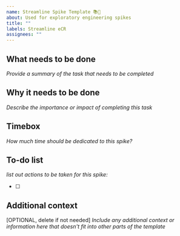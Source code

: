 ```yaml
---
name: Streamline Spike Template 📚📓
about: Used for exploratory engineering spikes
title: ""
labels: Streamline eCR
assignees: ""
---
```


## What needs to be done

_Provide a summary of the task that needs to be completed_

## Why it needs to be done

_Describe the importance or impact of completing this task_

## Timebox

_How much time should be dedicated to this spike?_

## To-do list

_list out actions to be taken for this spike:_

- [ ]

## Additional context

[OPTIONAL, delete if not needed]
_Include any additional context or information here that doesn't fit into other parts of the template_
